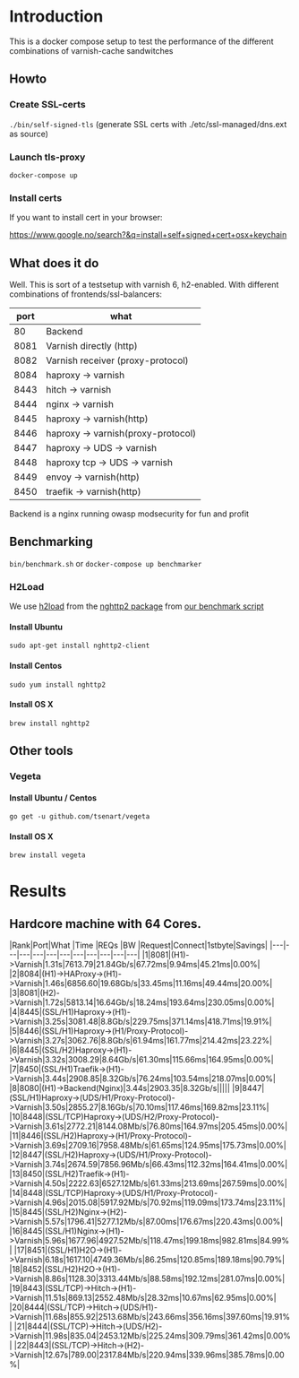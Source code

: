 # Introduction

This is a docker compose setup to test the performance of the different combinations of varnish-cache sandwitches

## Howto

### Create SSL-certs
` ./bin/self-signed-tls ` (generate SSL certs with ./etc/ssl-managed/dns.ext as source)

### Launch tls-proxy
` docker-compose up `

### Install certs

If you want to install cert in your browser:

https://www.google.no/search?&q=install+self+signed+cert+osx+keychain

## What does it do

Well. This is sort of a testsetup with varnish 6, h2-enabled. With different combinations
of frontends/ssl-balancers:

|port|what|
|----|----|
|80| Backend
|8081| Varnish directly (http)
|8082| Varnish receiver (proxy-protocol)
|8084| haproxy -> varnish
|8443| hitch -> varnish
|8444| nginx -> varnish
|8445| haproxy -> varnish(http)
|8446| haproxy -> varnish(proxy-protocol)
|8447| haproxy -> UDS -> varnish
|8448| haproxy tcp -> UDS -> varnish
|8449| envoy -> varnish(http)
|8450| traefik -> varnish(http)

Backend is a nginx running owasp modsecurity for fun and profit

## Benchmarking

`bin/benchmark.sh` or `docker-compose up benchmarker`

### H2Load

We use [h2load](https://nghttp2.org/documentation/h2load.1.html#) from the
[nghttp2 package](https://github.com/nghttp2/nghttp2) from [our benchmark script](benchmark.sh)

#### Install Ubuntu

`sudo apt-get install nghttp2-client`

#### Install Centos
`sudo yum install nghttp2`

#### Install OS X
`brew install nghttp2`

## Other tools

### Vegeta

#### Install Ubuntu / Centos

`go get -u github.com/tsenart/vegeta`

#### Install OS X

`brew install vegeta`

# Results

## Hardcore machine with 64 Cores.

|Rank|Port|What |Time   |REQs   |BW     |Request|Connect|1stbyte|Savings|
|---|---|---|---|---|---|---|---|---|---|---|
|1|8081|(H1)->Varnish|1.31s|7613.79|21.84Gb/s|67.72ms|9.94ms|45.21ms|0.00%|
|2|8084|(H1)->HAProxy->(H1)->Varnish|1.46s|6856.60|19.68Gb/s|33.45ms|11.16ms|49.44ms|20.00%|
|3|8081|(H2)->Varnish|1.72s|5813.14|16.64Gb/s|18.24ms|193.64ms|230.05ms|0.00%|
|4|8445|(SSL/H1)Haproxy->(H1)->Varnish|3.25s|3081.48|8.8Gb/s|229.75ms|371.14ms|418.71ms|19.91%|
|5|8446|(SSL/H1)Haproxy->(H1/Proxy-Protocol)->Varnish|3.27s|3062.76|8.8Gb/s|61.94ms|161.77ms|214.42ms|23.22%|
|6|8445|(SSL/H2)Haproxy->(H1)->Varnish|3.32s|3008.29|8.64Gb/s|61.30ms|115.66ms|164.95ms|0.00%|
|7|8450|(SSL/H1)Traefik->(H1)->Varnish|3.44s|2908.85|8.32Gb/s|76.24ms|103.54ms|218.07ms|0.00%|
|8|8080|(H1)->Backend(Nginx)|3.44s|2903.35|8.32Gb/s|||||
|9|8447|(SSL/H1)Haproxy->(UDS/H1/Proxy-Protocol)->Varnish|3.50s|2855.27|8.16Gb/s|70.10ms|117.46ms|169.82ms|23.11%|
|10|8448|(SSL/TCP)Haproxy->(UDS/H2/Proxy-Protocol)->Varnish|3.61s|2772.21|8144.08Mb/s|76.80ms|164.97ms|205.45ms|0.00%|
|11|8446|(SSL/H2)Haproxy->(H1/Proxy-Protocol)->Varnish|3.69s|2709.16|7958.48Mb/s|61.65ms|124.95ms|175.73ms|0.00%|
|12|8447|(SSL/H2)Haproxy->(UDS/H1/Proxy-Protocol)->Varnish|3.74s|2674.59|7856.96Mb/s|66.43ms|112.32ms|164.41ms|0.00%|
|13|8450|(SSL/H2)Traefik->(H1)->Varnish|4.50s|2222.63|6527.12Mb/s|61.33ms|213.69ms|267.59ms|0.00%|
|14|8448|(SSL/TCP)Haproxy->(UDS/H1/Proxy-Protocol)->Varnish|4.96s|2015.08|5917.92Mb/s|70.92ms|119.09ms|173.74ms|23.11%|
|15|8445|(SSL/H2)Nginx->(H2)->Varnish|5.57s|1796.41|5277.12Mb/s|87.00ms|176.67ms|220.43ms|0.00%|
|16|8445|(SSL/H1)Nginx->(H1)->Varnish|5.96s|1677.96|4927.52Mb/s|118.47ms|199.18ms|982.81ms|84.99%|
|17|8451|(SSL/H1)H2O->(H1)->Varnish|6.18s|1617.10|4749.36Mb/s|86.25ms|120.85ms|189.18ms|90.79%|
|18|8452|(SSL/H2)H2O->(H1)->Varnish|8.86s|1128.30|3313.44Mb/s|88.58ms|192.12ms|281.07ms|0.00%|
|19|8443|(SSL/TCP)->Hitch->(H1)->Varnish|11.51s|869.13|2552.48Mb/s|28.32ms|10.67ms|62.95ms|0.00%|
|20|8444|(SSL/TCP)->Hitch->(UDS/H1)->Varnish|11.68s|855.92|2513.68Mb/s|243.66ms|356.16ms|397.60ms|19.91%|
|21|8444|(SSL/TCP)->Hitch->(UDS/H2)->Varnish|11.98s|835.04|2453.12Mb/s|225.24ms|309.79ms|361.42ms|0.00%|
|22|8443|(SSL/TCP)->Hitch->(H2)->Varnish|12.67s|789.00|2317.84Mb/s|220.94ms|339.96ms|385.78ms|0.00%|

